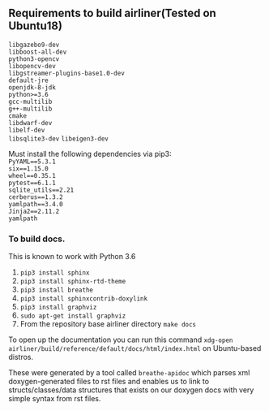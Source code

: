 ## Requirements to build airliner(Tested on Ubuntu18)
`libgazebo9-dev`  
`libboost-all-dev`  
`python3-opencv`  
`libopencv-dev`  
`libgstreamer-plugins-base1.0-dev`  
`default-jre`    
`openjdk-8-jdk`  
`python>=3.6`  
`gcc-multilib`  
`g++-multilib`  
`cmake`  
`libdwarf-dev`  
`libelf-dev`  
`libsqlite3-dev`
`libeigen3-dev`

Must install the following dependencies via pip3:  
`PyYAML==5.3.1`  
`six==1.15.0`   
`wheel==0.35.1`  
`pytest==6.1.1`  
`sqlite_utils==2.21`  
`cerberus==1.3.2`  
`yamlpath==3.4.0`  
`Jinja2==2.11.2`  
`yamlpath`

### To build docs.

This is known to work with Python 3.6

1. `pip3 install sphinx`
2. `pip3 install sphinx-rtd-theme`
3. `pip3 install breathe`
4. `pip3 install sphinxcontrib-doxylink`
5. `pip3 install graphviz`
6. `sudo apt-get install graphviz`
7.  From the repository base airliner directory `make docs`

To open up the documentation you can run this command `xdg-open airliner/build/reference/default/docs/html/index.html` on Ubuntu-based distros.

These were generated by a tool called `breathe-apidoc` which parses xml doxygen-generated files to rst files and enables us to link to structs/classes/data structures that exists on our doxygen docs with very simple syntax from rst files.
